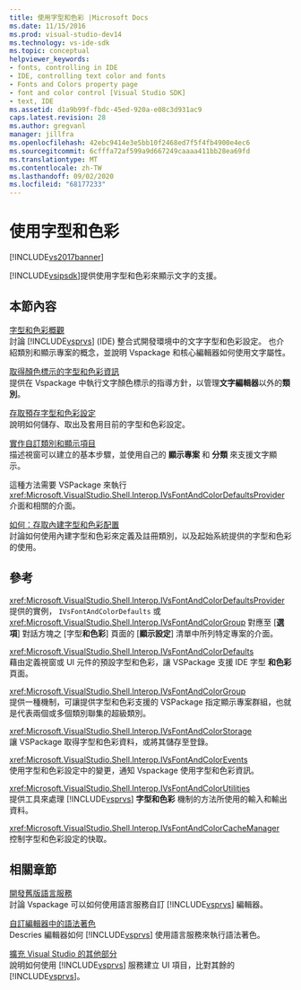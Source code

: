 ```yaml
---
title: 使用字型和色彩 |Microsoft Docs
ms.date: 11/15/2016
ms.prod: visual-studio-dev14
ms.technology: vs-ide-sdk
ms.topic: conceptual
helpviewer_keywords:
- fonts, controlling in IDE
- IDE, controlling text color and fonts
- Fonts and Colors property page
- font and color control [Visual Studio SDK]
- text, IDE
ms.assetid: d1a9b99f-fbdc-45ed-920a-e08c3d931ac9
caps.latest.revision: 28
ms.author: gregvanl
manager: jillfra
ms.openlocfilehash: 42ebc9414e3e5bb10f2468ed7f5f4fb4900e4ec6
ms.sourcegitcommit: 6cfffa72af599a9d667249caaaa411bb28ea69fd
ms.translationtype: MT
ms.contentlocale: zh-TW
ms.lasthandoff: 09/02/2020
ms.locfileid: "68177233"
---
```

# <a name="using-fonts-and-colors"></a>使用字型和色彩
[!INCLUDE[vs2017banner](../includes/vs2017banner.md)]

[!INCLUDE[vsipsdk](../includes/vsipsdk-md.md)]提供使用字型和色彩來顯示文字的支援。  
  
## <a name="in-this-section"></a>本節內容  
 [字型和色彩概觀](../extensibility/font-and-color-overview.md)  
 討論 [!INCLUDE[vsprvs](../includes/vsprvs-md.md)] (IDE) 整合式開發環境中的文字字型和色彩設定。 也介紹類別和顯示專案的概念，並說明 Vspackage 和核心編輯器如何使用文字屬性。  
  
 [取得顏色標示的字型和色彩資訊](../extensibility/getting-font-and-color-information-for-text-colorization.md)  
 提供在 Vspackage 中執行文字顏色標示的指導方針，以管理**文字編輯器**以外的**類別**。  
  
 [存取預存字型和色彩設定](../extensibility/accessing-stored-font-and-color-settings.md)  
 說明如何儲存、取出及套用目前的字型和色彩設定。  
  
 [實作自訂類別和顯示項目](../extensibility/implementing-custom-categories-and-display-items.md)  
 描述視窗可以建立的基本步驟，並使用自己的 **顯示專案** 和 **分類** 來支援文字顯示。  
  
 這種方法需要 VSPackage 來執行 <xref:Microsoft.VisualStudio.Shell.Interop.IVsFontAndColorDefaultsProvider> 介面和相關的介面。  
  
 [如何：存取內建字型和色彩配置](../extensibility/how-to-access-the-built-in-fonts-and-color-scheme.md)  
 討論如何使用內建字型和色彩來定義及註冊類別，以及起始系統提供的字型和色彩的使用。  
  
## <a name="reference"></a>參考  
 <xref:Microsoft.VisualStudio.Shell.Interop.IVsFontAndColorDefaultsProvider>  
 提供的實例， `IVsFontAndColorDefaults` 或 <xref:Microsoft.VisualStudio.Shell.Interop.IVsFontAndColorGroup> 對應至 [**選項**] 對話方塊之 [字型**和色彩**] 頁面的 [**顯示設定**] 清單中所列特定專案的介面。  
  
 <xref:Microsoft.VisualStudio.Shell.Interop.IVsFontAndColorDefaults>  
 藉由定義視窗或 UI 元件的預設字型和色彩，讓 VSPackage 支援 IDE 字型 **和色彩** 頁面。  
  
 <xref:Microsoft.VisualStudio.Shell.Interop.IVsFontAndColorGroup>  
 提供一種機制，可讓提供字型和色彩支援的 VSPackage 指定顯示專案群組，也就是代表兩個或多個類別聯集的超級類別。  
  
 <xref:Microsoft.VisualStudio.Shell.Interop.IVsFontAndColorStorage>  
 讓 VSPackage 取得字型和色彩資料，或將其儲存至登錄。  
  
 <xref:Microsoft.VisualStudio.Shell.Interop.IVsFontAndColorEvents>  
 使用字型和色彩設定中的變更，通知 Vspackage 使用字型和色彩資訊。  
  
 <xref:Microsoft.VisualStudio.Shell.Interop.IVsFontAndColorUtilities>  
 提供工具來處理 [!INCLUDE[vsprvs](../includes/vsprvs-md.md)] **字型和色彩** 機制的方法所使用的輸入和輸出資料。  
  
 <xref:Microsoft.VisualStudio.Shell.Interop.IVsFontAndColorCacheManager>  
 控制字型和色彩設定的快取。  
  
## <a name="related-sections"></a>相關章節  
 [開發舊版語言服務](../extensibility/internals/developing-a-legacy-language-service.md)  
 討論 Vspackage 可以如何使用語言服務自訂 [!INCLUDE[vsprvs](../includes/vsprvs-md.md)] 編輯器。  
  
 [自訂編輯器中的語法著色](../extensibility/syntax-coloring-in-custom-editors.md)  
 Descries 編輯器如何 [!INCLUDE[vsprvs](../includes/vsprvs-md.md)] 使用語言服務來執行語法著色。  
  
 [擴充 Visual Studio 的其他部分](../extensibility/extending-other-parts-of-visual-studio.md)  
 說明如何使用 [!INCLUDE[vsprvs](../includes/vsprvs-md.md)] 服務建立 UI 項目，比對其餘的 [!INCLUDE[vsprvs](../includes/vsprvs-md.md)]。
